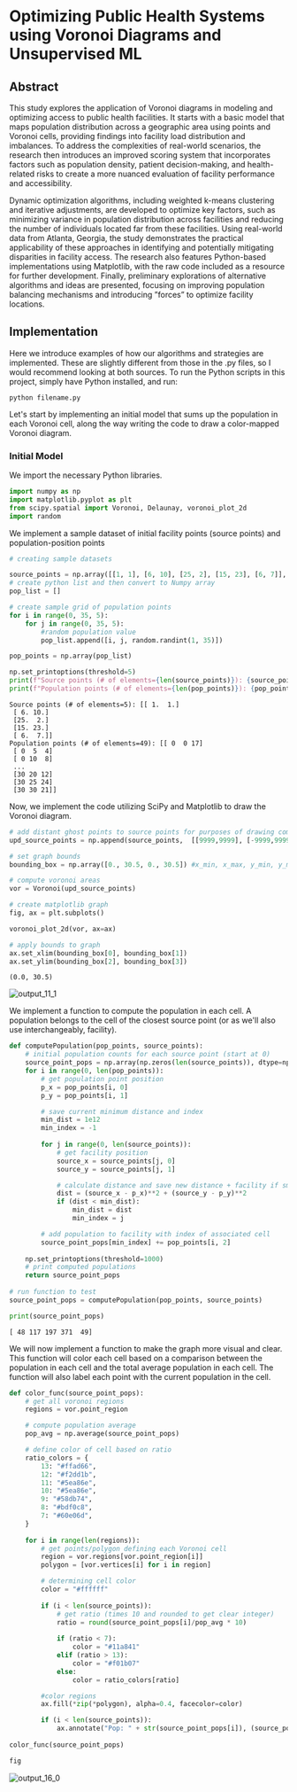 # Optimizing Public Health Systems using Voronoi Diagrams and Unsupervised ML

## Abstract

This study explores the application of Voronoi diagrams in modeling and optimizing access to public health facilities. It starts with a basic model that maps population distribution across a geographic area using points and Voronoi cells, providing findings into facility load distribution and imbalances. To address the complexities of real-world scenarios, the research then introduces an improved scoring system that incorporates factors such as population density, patient decision-making, and health-related risks to create a more nuanced evaluation of facility performance and accessibility.

Dynamic optimization algorithms, including weighted k-means clustering and iterative adjustments, are developed to optimize key factors, such as minimizing variance in population distribution across facilities and reducing the number of individuals located far from these facilities. Using real-world data from Atlanta, Georgia, the study demonstrates the practical applicability of these approaches in identifying and potentially mitigating disparities in facility access. The research also features Python-based implementations using Matplotlib, with the raw code included as a resource for further development. Finally, preliminary explorations of alternative algorithms and ideas are presented, focusing on improving population balancing mechanisms and introducing ”forces” to optimize facility locations.

## Implementation

Here we introduce examples of how our algorithms and strategies are implemented. These are slightly different from those in the .py files, so I would recommend looking at both sources. To run the Python scripts in this project, simply have Python installed, and run:

```console
python filename.py
```

Let's start by implementing an initial model that sums up the population in each Voronoi cell, along the way writing the code to draw a color-mapped Voronoi diagram.

### Initial Model

We import the necessary Python libraries.


```python
import numpy as np
import matplotlib.pyplot as plt
from scipy.spatial import Voronoi, Delaunay, voronoi_plot_2d
import random
```

We implement a sample dataset of initial facility points (source points) and population-position points


```python
# creating sample datasets

source_points = np.array([[1, 1], [6, 10], [25, 2], [15, 23], [6, 7]], dtype='float64')
# create python list and then convert to Numpy array
pop_list = []

# create sample grid of population points
for i in range(0, 35, 5):
    for j in range(0, 35, 5):
        #random population value
        pop_list.append([i, j, random.randint(1, 35)])

pop_points = np.array(pop_list)

np.set_printoptions(threshold=5)
print(f"Source points (# of elements={len(source_points)}): {source_points}")
print(f"Population points (# of elements={len(pop_points)}): {pop_points}")
```

    Source points (# of elements=5): [[ 1.  1.]
     [ 6. 10.]
     [25.  2.]
     [15. 23.]
     [ 6.  7.]]
    Population points (# of elements=49): [[ 0  0 17]
     [ 0  5  4]
     [ 0 10  8]
     ...
     [30 20 12]
     [30 25 24]
     [30 30 21]]
    

Now, we implement the code utilizing SciPy and Matplotlib to draw the Voronoi diagram.


```python
# add distant ghost points to source points for purposes of drawing complete Voronoi diagram
upd_source_points = np.append(source_points,  [[9999,9999], [-9999,9999], [9999,-9999], [-9999,-9999]], axis = 0)

# set graph bounds
bounding_box = np.array([0., 30.5, 0., 30.5]) #x_min, x_max, y_min, y_max

# compute voronoi areas
vor = Voronoi(upd_source_points)

# create matplotlib graph
fig, ax = plt.subplots()

voronoi_plot_2d(vor, ax=ax)

# apply bounds to graph
ax.set_xlim(bounding_box[0], bounding_box[1])
ax.set_ylim(bounding_box[2], bounding_box[3])
```




    (0.0, 30.5)



![output_11_1](https://github.com/user-attachments/assets/d87d9bda-fd74-49be-9326-a16bfb76d3d2)



We implement a function to compute the population in each cell. A population belongs to the cell of the closest source point (or as we'll also use interchangeably, facility).


```python
def computePopulation(pop_points, source_points):
    # initial population counts for each source point (start at 0)
    source_point_pops = np.array(np.zeros(len(source_points)), dtype=np.int16)
    for i in range(0, len(pop_points)):
        # get population point position
        p_x = pop_points[i, 0]
        p_y = pop_points[i, 1]

        # save current minimum distance and index
        min_dist = 1e12
        min_index = -1
        
        for j in range(0, len(source_points)):
            # get facility position
            source_x = source_points[j, 0]
            source_y = source_points[j, 1]

            # calculate distance and save new distance + facility if smaller
            dist = (source_x - p_x)**2 + (source_y - p_y)**2
            if (dist < min_dist):
                min_dist = dist
                min_index = j

        # add population to facility with index of associated cell
        source_point_pops[min_index] += pop_points[i, 2]
    
    np.set_printoptions(threshold=1000)
    # print computed populations
    return source_point_pops
    
# run function to test
source_point_pops = computePopulation(pop_points, source_points)

print(source_point_pops)
```

    [ 48 117 197 371  49]
    

We will now implement a function to make the graph more visual and clear. This function will color each cell based on a comparison between the population in each cell and the total average population in each cell. The function will also label each point with the current population in the cell.


```python
def color_func(source_point_pops):
    # get all voronoi regions
    regions = vor.point_region

    # compute population average
    pop_avg = np.average(source_point_pops)

    # define color of cell based on ratio
    ratio_colors = {
        13: "#ffad66",
        12: "#f2dd1b",
        11: "#5ea86e",
        10: "#5ea86e",
        9: "#58db74",
        8: "#bdf0c8",
        7: "#60e06d",
    }
    
    for i in range(len(regions)):
        # get points/polygon defining each Voronoi cell
        region = vor.regions[vor.point_region[i]]
        polygon = [vor.vertices[i] for i in region]

        # determining cell color
        color = "#ffffff"
        
        if (i < len(source_points)):
            # get ratio (times 10 and rounded to get clear integer)
            ratio = round(source_point_pops[i]/pop_avg * 10)
    
            if (ratio < 7):
                color = "#11a841"
            elif (ratio > 13):
                color = "#f01b07"
            else:
                color = ratio_colors[ratio]

        #color regions
        ax.fill(*zip(*polygon), alpha=0.4, facecolor=color)

        if (i < len(source_points)):
            ax.annotate("Pop: " + str(source_point_pops[i]), (source_points[i, 0], source_points[i, 1]))
    
color_func(source_point_pops)
```


```python
fig
```


![output_16_0](https://github.com/user-attachments/assets/3e4bae8f-c8aa-471b-a462-6c2acb877186)

    


```python

```

